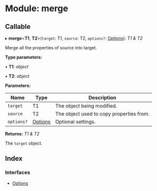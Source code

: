 
# Module: merge

## Callable

▸ **merge**<**T1**, **T2**>(`target`: T1, `source`: T2, `options?`: [Options](../interfaces/_hoek_8_5_0_index_d_.merge.options.md)): *T1 & T2*

Merge all the properties of source into target.

**Type parameters:**

▪ **T1**: *object*

▪ **T2**: *object*

**Parameters:**

Name | Type | Description |
------ | ------ | ------ |
`target` | T1 | The object being modified. |
`source` | T2 | The object used to copy properties from. |
`options?` | [Options](../interfaces/_hoek_8_5_0_index_d_.merge.options.md) | Optional settings.  |

**Returns:** *T1 & T2*

The `target` object.

## Index

### Interfaces

* [Options](../interfaces/_hoek_8_5_0_index_d_.merge.options.md)

